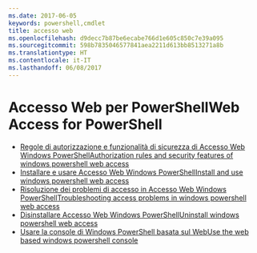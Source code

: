 ```yaml
---
ms.date: 2017-06-05
keywords: powershell,cmdlet
title: accesso web
ms.openlocfilehash: d9decc7b87be6ecabe766d1e605c850c7e39a095
ms.sourcegitcommit: 598b7835046577841aea2211d613bb8513271a8b
ms.translationtype: HT
ms.contentlocale: it-IT
ms.lasthandoff: 06/08/2017
---
```

#  <a name="web-access-for-powershell"></a><span data-ttu-id="ba58d-103">Accesso Web per PowerShell</span><span class="sxs-lookup"><span data-stu-id="ba58d-103">Web Access for PowerShell</span></span>

-  [<span data-ttu-id="ba58d-104">Regole di autorizzazione e funzionalità di sicurezza di Accesso Web Windows PowerShell</span><span class="sxs-lookup"><span data-stu-id="ba58d-104">Authorization rules and security features of windows powershell web access</span></span>](web-access/authorization-rules-and-security-features-of-windows-powershell-web-access.md)
-  [<span data-ttu-id="ba58d-105">Installare e usare Accesso Web Windows PowerShell</span><span class="sxs-lookup"><span data-stu-id="ba58d-105">Install and use windows powershell web access</span></span>](web-access/install-and-use-windows-powershell-web-access.md)
-  [<span data-ttu-id="ba58d-106">Risoluzione dei problemi di accesso in Accesso Web Windows PowerShell</span><span class="sxs-lookup"><span data-stu-id="ba58d-106">Troubleshooting access problems in windows powershell web access</span></span>](web-access/troubleshooting-access-problems-in-windows-powershell-web-access.md)
-  [<span data-ttu-id="ba58d-107">Disinstallare Accesso Web Windows PowerShell</span><span class="sxs-lookup"><span data-stu-id="ba58d-107">Uninstall windows powershell web access</span></span>](web-access/uninstall-windows-powershell-web-access.md)
-  [<span data-ttu-id="ba58d-108">Usare la console di Windows PowerShell basata sul Web</span><span class="sxs-lookup"><span data-stu-id="ba58d-108">Use the web based windows powershell console</span></span>](web-access/use-the-web-based-windows-powershell-console.md)

